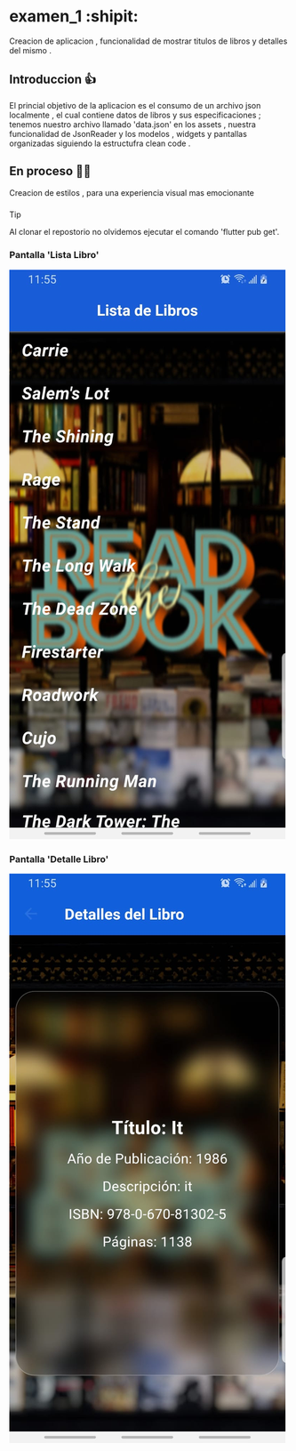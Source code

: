 # examen_1 :shipit:

Creacion de aplicacion , funcionalidad de mostrar titulos de libros y detalles del mismo .

## Introduccion :+1:

El princial objetivo de la aplicacion es el consumo de un archivo json localmente , el cual contiene datos de libros y sus especificaciones ; tenemos nuestro archivo llamado 'data.json' en los assets , nuestra funcionalidad de JsonReader y los modelos , widgets y pantallas organizadas siguiendo la estructufra clean code . 

## En proceso :man_technologist:

Creacion de estilos , para una experiencia visual mas emocionante

###                                

> [!TIP]
> Al clonar el repostorio no olvidemos ejecutar el comando 'flutter pub get'.

### Pantalla 'Lista Libro' 
![alt text](image-1.png)

### Pantalla 'Detalle Libro' 
![alt text](image.png)
